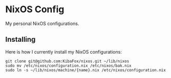 NixOS Config
============

My personal NixOS configurations.

Installing
----------

Here is how I currently install my NixOS configurations:

    git clone git@github.com:KibaFox/nixos.git ~/lib/nixos
    sudo mv /etc/nixos/configuration.nix /etc/nixos/bak.nix
    sudo ln -s ~/lib/nixos/machine/{name}.nix /etc/nixos/configuration.nix
